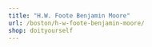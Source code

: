 ```yaml
---
title: "H.W. Foote Benjamin Moore"
url: /boston/h-w-foote-benjamin-moore/
shop: doityourself
---
```

